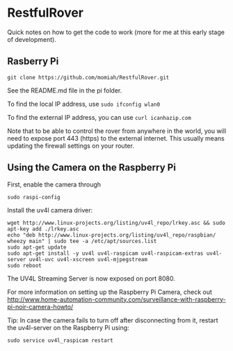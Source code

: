 # RestfulRover

Quick notes on how to get the code to work (more for me at this early stage
of development).

## Rasberry Pi

```shell
git clone https://github.com/momiah/RestfulRover.git
```

See the README.md file in the pi folder.

To find the local IP address, use `sudo ifconfig wlan0`

To find the external IP address, you can use `curl icanhazip.com`

Note that to be able to control the rover from anywhere in the world, you
will need to expose port 443 (https) to the external internet. This usually
means updating the firewall settings on your router.

## Using the Camera on the Raspberry Pi

First, enable the camera through

```shell
sudo raspi-config
```

Install the uv4l camera driver:

```shell
wget http://www.linux-projects.org/listing/uv4l_repo/lrkey.asc && sudo apt-key add ./lrkey.asc  
echo "deb http://www.linux-projects.org/listing/uv4l_repo/raspbian/ wheezy main" | sudo tee -a /etc/apt/sources.list  
sudo apt-get update  
sudo apt-get install -y uv4l uv4l-raspicam uv4l-raspicam-extras uv4l-server uv4l-uvc uv4l-xscreen uv4l-mjpegstream  
sudo reboot
```

The UV4L Streaming Server is now exposed on port 8080.

For more information on setting up the Raspberry Pi Camera, check out
http://www.home-automation-community.com/surveillance-with-raspberry-pi-noir-camera-howto/

Tip: In case the camera fails to turn off after disconnecting from it, restart the
uv4l-server on the Raspberry Pi using:

```shell
sudo service uv4l_raspicam restart
```


